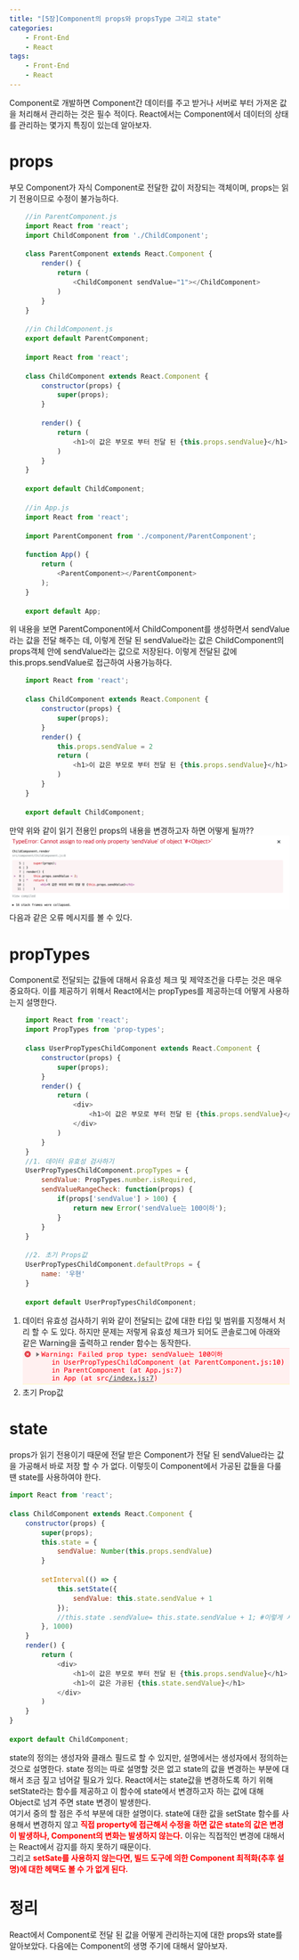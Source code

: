 ```yaml
---
title: "[5장]Component의 props와 propsType 그리고 state"
categories: 
    - Front-End
    - React
tags: 
    - Front-End
    - React
---
```

Component로 개발하면 Component간 데이터를 주고 받거나 서버로 부터 가져온 값을 처리해서 관리하는 것은 필수 적이다. React에서는 Component에서 데이터의 상태를 관리하는 몇가지 특징이 있는데 알아보자.
# props
부모 Component가 자식 Component로 전달한 값이 저장되는 객체이며, props는 읽기 전용이므로 수정이 불가능하다.<br>
```javascript
    //in ParentComponent.js
    import React from 'react';
    import ChildComponent from './ChildComponent';

    class ParentComponent extends React.Component {
        render() {
            return (
                <ChildComponent sendValue="1"></ChildComponent>            
            )
        }
    }

    //in ChildComponent.js
    export default ParentComponent;

    import React from 'react';

    class ChildComponent extends React.Component {
        constructor(props) {
            super(props);
        }

        render() {
            return (
                <h1>이 값은 부모로 부터 전달 된 {this.props.sendValue}</h1>
            )
        }
    }

    export default ChildComponent;

    //in App.js
    import React from 'react';

    import ParentComponent from './component/ParentComponent';

    function App() {
        return (
            <ParentComponent></ParentComponent>
        );
    }

    export default App;
```
위 내용을 보면 ParentComponent에서 ChildComponent를 생성하면서 sendValue라는 값을 전달 해주는 데, 이렇게 전달 된 sendValue라는 값은 ChildComponent의 props객체 안에 sendValue라는 값으로 저장된다. 이렇게 전달된 값에 this.props.sendValue로 접근하여 사용가능하다. <br>
```javascript
    import React from 'react';

    class ChildComponent extends React.Component {
        constructor(props) {
            super(props);
        }
        render() {
            this.props.sendValue = 2
            return (
                <h1>이 값은 부모로 부터 전달 된 {this.props.sendValue}</h1>
            )
        }
    }

    export default ChildComponent;
```
만약 위와 같이 읽기 전용인 props의 내용을 변경하고자 하면 어떻게 될까??
![error](/assets/images/react5/error.png)
다음과 같은 오류 메시지를 볼 수 있다.<br>
# propTypes
Component로 전달되는 값들에 대해서 유효성 체크 및 제약조건을 다루는 것은 매우 중요하다. 
이를 제공하기 위해서 React에서는 propTypes를 제공하는데 어떻게 사용하는지 설명한다. 
```javascript
    import React from 'react';
    import PropTypes from 'prop-types';

    class UserPropTypesChildComponent extends React.Component {
        constructor(props) {
            super(props);
        }
        render() {
            return (
                <div>
                    <h1>이 값은 부모로 부터 전달 된 {this.props.sendValue}</h1>
                </div>
            )
        }
    }
    //1. 데이터 유효성 검사하기
    UserPropTypesChildComponent.propTypes = {
        sendValue: PropTypes.number.isRequired,
        sendValueRangeCheck: function(props) {
            if(props['sendValue'] > 100) {
                return new Error('sendValue는 100이하');
            }
        }
    }

    //2. 초기 Props값
    UserPropTypesChildComponent.defaultProps = {
        name: '우현'
    }

    export default UserPropTypesChildComponent;
```
1. 데이터 유효성 검사하기
    위와 같이 전달되는 값에 대한 타입 및 범위를 지정해서 처리 할 수 도 있다. 하지만 문제는 저렇게 유효성 체크가 되어도 콘솔로그에 아래와 같은 Warning을 출력하고 render 함수는 동작한다. 
    ![error2](/assets/images/react5/error2.png)
2. 초기 Prop값

# state
props가 읽기 전용이기 때문에 전달 받은 Component가 전달 된 sendValue라는 값을 가공해서 바로 저장 할 수 가 없다. 이렇듯이 Component에서 가공된 값들을 다룰 땐 state를 사용하여야 한다.
```javascript
import React from 'react';

class ChildComponent extends React.Component {
    constructor(props) {
        super(props);
        this.state = {
            sendValue: Number(this.props.sendValue)
        }

        setInterval(() => {
            this.setState({
                sendValue: this.state.sendValue + 1
            });
            //this.state .sendValue= this.state.sendValue + 1; #이렇게 사용하면 화면 갱신이 발생하지 않는다.
        }, 1000)
    }
    render() {
        return (
            <div>
                <h1>이 값은 부모로 부터 전달 된 {this.props.sendValue}</h1>
                <h1>이 값은 가공된 {this.state.sendValue}</h1>
            </div>
        )
    }
}

export default ChildComponent;
```
state의 정의는 생성자와 클래스 필드로 할 수 있지만, 설명에서는 생성자에서 정의하는 것으로 설명한다. state 정의는 따로 설명할 것은 없고 state의 값을 변경하는 부분에 대해서 조금 짚고 넘어갈 필요가 있다. React에서는 state값을 변경하도록 하기 위해 setState라는 함수를 제공하고 이 함수에 state에서 변경하고자 하는 값에 대해 Object로 넘겨 주면 state 변경이 발생한다. <br>
여기서 중의 할 점은 주석 부분에 대한 설명이다. state에 대한 값을 setState 함수를 사용해서 변경하지 않고 <b style="color:red">직접 property에 접근해서 수정을 하면 값은 state의 값은 변경이 발생하나, Component의 변화는 발생하지 않는다.</b> 이유는 직접적인 변경에 대해서는 React에서 감지를 하지 못하기 때문이다. <br>
그리고 <b style="color:red">setSate를 사용하지 않는다면, 빌드 도구에 의한 Component 최적화(추후 설명)에 대한 헤택도 볼 수 가 없게 된다. </b><br>

# 정리
React에서 Component로 전달 된 값을 어떻게 관리하는지에 대한 props와 state를 알아보았다. 다음에는 Component의 생명 주기에 대해서 알아보자.
